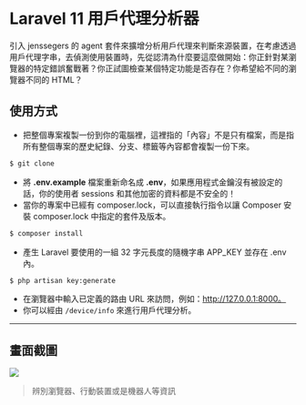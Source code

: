 # Laravel 11 用戶代理分析器

引入 jenssegers 的 agent 套件來擴增分析用戶代理來判斷來源裝置，在考慮透過用戶代理字串，去偵測使用裝置時，先從認清為什麼要這麼做開始：你正針對某瀏覽器的特定錯誤奮戰著？你正試圖檢查某個特定功能是否存在？你希望給不同的瀏覽器不同的 HTML？

## 使用方式
- 把整個專案複製一份到你的電腦裡，這裡指的「內容」不是只有檔案，而是指所有整個專案的歷史紀錄、分支、標籤等內容都會複製一份下來。
```sh
$ git clone
```
- 將 __.env.example__ 檔案重新命名成 __.env__，如果應用程式金鑰沒有被設定的話，你的使用者 sessions 和其他加密的資料都是不安全的！
- 當你的專案中已經有 composer.lock，可以直接執行指令以讓 Composer 安裝 composer.lock 中指定的套件及版本。
```sh
$ composer install
```
- 產生 Laravel 要使用的一組 32 字元長度的隨機字串 APP_KEY 並存在 .env 內。
```sh
$ php artisan key:generate
```
- 在瀏覽器中輸入已定義的路由 URL 來訪問，例如：http://127.0.0.1:8000。
- 你可以經由 `/device/info` 來進行用戶代理分析。

----

## 畫面截圖
![](https://i.imgur.com/kbjEhSv.png)
> 辨別瀏覽器、行動裝置或是機器人等資訊

